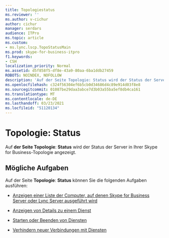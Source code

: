 ```yaml
---
title: Topologiestatus
ms.reviewer: ''
ms.author: v-cichur
author: cichur
manager: serdars
audience: ITPro
ms.topic: article
ms.custom:
- ms.lync.lscp.TopoStatusMain
ms.prod: skype-for-business-itpro
f1.keywords:
- CSH
localization_priority: Normal
ms.assetid: d5f858f5-df8e-43a9-80aa-6ba1ddb27459
ROBOTS: NOINDEX, NOFOLLOW
description: 'Auf der Seite Topologie: Status wird der Status der Server in Ihrer Skype for Business-Topologie angezeigt.'
ms.openlocfilehash: c324f56304ef6b5cb0d34686d4c89e914d03f8e8
ms.sourcegitcommit: 01087be29daa3abce7d3b03a55ba5ef8db4ca161
ms.translationtype: MT
ms.contentlocale: de-DE
ms.lasthandoff: 03/23/2021
ms.locfileid: "51120134"
---
```

# <a name="topology-status"></a>Topologie: Status

Auf **der Seite Topologie**: **Status** wird der Status der Server in Ihrer Skype for Business-Topologie angezeigt.

## <a name="tasks-you-can-perform"></a>Mögliche Aufgaben

Auf der Seite **Topologie**: **Status** können Sie die folgenden Aufgaben ausführen:

- [Anzeigen einer Liste der Computer, auf denen Skype for Business Server oder Lync Server ausgeführt wird](/previous-versions/office/lync-server-2013/lync-server-2013-view-a-list-of-computers-running-lync-server-2013)

- [Anzeigen von Details zu einem Dienst](/previous-versions/office/lync-server-2013/lync-server-2013-view-details-about-a-service)

- [Starten oder Beenden von Diensten](/previous-versions/office/lync-server-2013/lync-server-2013-start-or-stop-lync-server-services)

- [Verhindern neuer Verbindungen mit Diensten](/previous-versions/office/lync-server-2013/lync-server-2013-prevent-sessions-for-services)